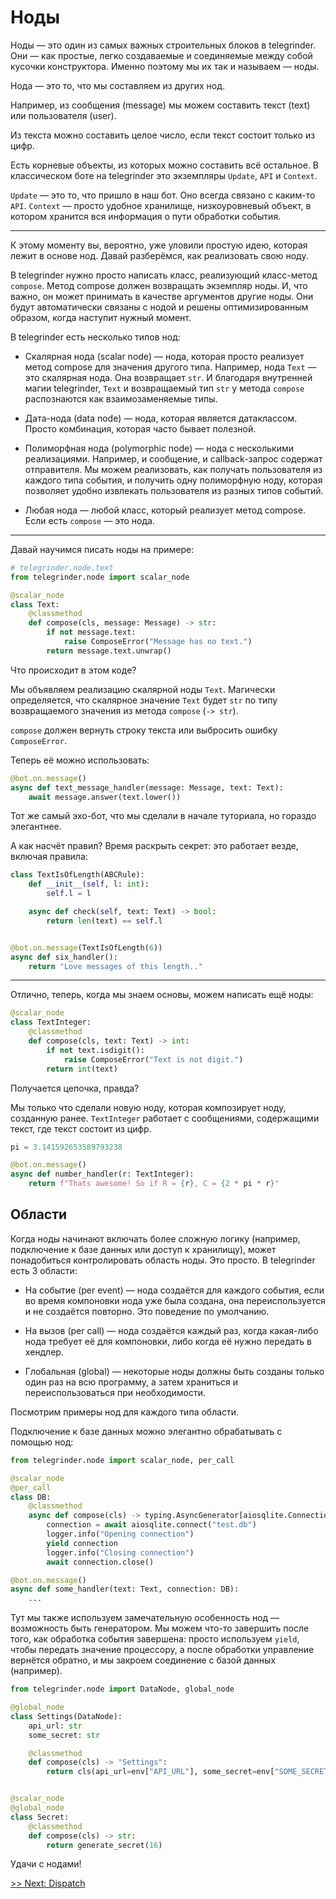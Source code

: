 # Ноды

Ноды — это один из самых важных строительных блоков в telegrinder. Они — как простые, легко создаваемые и соединяемые между собой кусочки конструктора. Именно поэтому мы их так и называем — ноды.

Нода — это то, что мы составляем из других нод.

Например, из сообщения (message) мы можем составить текст (text) или пользователя (user).

Из текста можно составить целое число, если текст состоит только из цифр.

Есть корневые объекты, из которых можно составить всё остальное. В классическом боте на telegrinder это экземпляры `Update`, `API` и `Context`.

`Update` — это то, что пришло в наш бот. Оно всегда связано с каким-то `API`. `Context` — просто удобное хранилище, низкоуровневый объект, в котором хранится вся информация о пути обработки события.

---

К этому моменту вы, вероятно, уже уловили простую идею, которая лежит в основе нод. Давай разберёмся, как реализовать свою ноду.

В telegrinder нужно просто написать класс, реализующий класс-метод `compose`. Метод compose должен возвращать экземпляр ноды. И, что важно, он может принимать в качестве аргументов другие ноды. Они будут автоматически связаны с нодой и решены оптимизированным образом, когда наступит нужный момент.

В telegrinder есть несколько типов нод:

* Скалярная нода (scalar node) — нода, которая просто реализует метод compose для значения другого типа. Например, нода `Text` — это скалярная нода. Она возвращает `str`. И благодаря внутренней магии telegrinder, `Text` и возвращаемый тип `str` у метода `compose` распознаются как взаимозаменяемые типы.

* Дата-нода (data node) — нода, которая является датаклассом. Просто комбинация, которая часто бывает полезной.

* Полиморфная нода (polymorphic node) — нода с несколькими реализациями. Например, и сообщение, и callback-запрос содержат отправителя. Мы можем реализовать, как получать пользователя из каждого типа события, и получить одну полиморфную ноду, которая позволяет удобно извлекать пользователя из разных типов событий.

* Любая нода — любой класс, который реализует метод compose. Если есть `compose` — это нода.

---

Давай научимся писать ноды на примере:

```python
# telegrinder.node.text
from telegrinder.node import scalar_node

@scalar_node
class Text:
    @classmethod
    def compose(cls, message: Message) -> str:
        if not message.text:
            raise ComposeError("Message has no text.")
        return message.text.unwrap()
```

Что происходит в этом коде?

Мы объявляем реализацию скалярной ноды `Text`. Магически определяется, что скалярное значение `Text` будет `str` по типу возвращаемого значения из метода `compose` (`-> str`).

`compose` должен вернуть строку текста или выбросить ошибку `ComposeError`.

Теперь её можно использовать:

```python
@bot.on.message()
async def text_message_handler(message: Message, text: Text):
    await message.answer(text.lower())
```

Тот же самый эхо-бот, что мы сделали в начале туториала, но гораздо элегантнее.

А как насчёт правил? Время раскрыть секрет: это работает везде, включая правила:


```python
class TextIsOfLength(ABCRule):
    def __init__(self, l: int):
        self.l = l

    async def check(self, text: Text) -> bool:
        return len(text) == self.l


@bot.on.message(TextIsOfLength(6))
async def six_handler():
    return "Love messages of this length.."
```

---

Отлично, теперь, когда мы знаем основы, можем написать ещё ноды:

```python
@scalar_node
class TextInteger:
    @classmethod
    def compose(cls, text: Text) -> int:
        if not text.isdigit():
            raise ComposeError("Text is not digit.")
        return int(text)
```

Получается цепочка, правда?

Мы только что сделали новую ноду, которая композирует ноду, созданную ранее. `TextInteger` работает с сообщениями, содержащими текст, где текст состоит из цифр.

```python
pi = 3.141592653589793238

@bot.on.message()
async def number_handler(r: TextInteger):
    return f"Thats awesome! So if R = {r}, C = {2 * pi * r}"
```

## Области

Когда ноды начинают включать более сложную логику (например, подключение к базе данных или доступ к хранилищу), может понадобиться контролировать область ноды. Это просто. В telegrinder есть 3 области:

* На событие (per event) — нода создаётся для каждого события, если во время компоновки нода уже была создана, она переиспользуется и не создаётся повторно. Это поведение по умолчанию.

* На вызов (per call) — нода создаётся каждый раз, когда какая-либо нода требует её для компоновки, либо когда её нужно передать в хендлер.

* Глобальная (global) — некоторые ноды должны быть созданы только один раз на всю программу, а затем храниться и переиспользоваться при необходимости.


Посмотрим примеры нод для каждого типа области.

Подключение к базе данных можно элегантно обрабатывать с помощью нод:

```python
from telegrinder.node import scalar_node, per_call

@scalar_node
@per_call
class DB:
    @classmethod
    async def compose(cls) -> typing.AsyncGenerator[aiosqlite.Connection, None]:
        connection = await aiosqlite.connect("test.db")
        logger.info("Opening connection")
        yield connection
        logger.info("Closing connection")
        await connection.close()

@bot.on.message()
async def some_handler(text: Text, connection: DB):
    ...
```

Тут мы также используем замечательную особенность нод — возможность быть генератором. Мы можем что-то завершить после того, как обработка события завершена: просто используем `yield`, чтобы передать значение процессору, а после обработки управление вернётся обратно, и мы закроем соединение с базой данных (например).

```python
from telegrinder.node import DataNode, global_node

@global_node
class Settings(DataNode):
    api_url: str
    some_secret: str

    @classmethod
    def compose(cls) -> "Settings":
        return cls(api_url=env["API_URL"], some_secret=env["SOME_SECRET"])


@scalar_node
@global_node
class Secret:
    @classmethod
    def compose(cls) -> str:
        return generate_secret(16)
```

Удачи с нодами!

[>> Next: Dispatch](6_dispatch.md)
